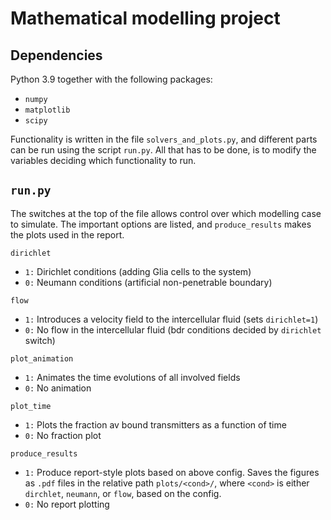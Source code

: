 # Mathematical modelling project

## Dependencies
Python 3.9 together with the following packages:
- `numpy`
- `matplotlib`
- `scipy`

Functionality is written in the file `solvers_and_plots.py`, and different parts can be run using the script `run.py`.
All that has to be done, is to modify the variables deciding which functionality to run.

## `run.py`
The switches at the top of the file allows control over which modelling case to simulate. The important options are listed, and `produce_results` makes the plots used in the report.

`dirichlet`<br>
- `1:` Dirichlet conditions (adding Glia cells to the system)
- `0:` Neumann conditions (artificial non-penetrable boundary)

`flow`<br>
- `1:` Introduces a velocity field to the intercellular fluid (sets `dirichlet=1`)
- `0:` No flow in the intercellular fluid (bdr conditions decided by `dirichlet` switch)

`plot_animation`<br>
- `1:` Animates the time evolutions of all involved fields
- `0:` No animation

`plot_time`<br>
- `1:` Plots the fraction av bound transmitters as a function of time
- `0:` No fraction plot

`produce_results`<br>
- `1:` Produce report-style plots based on above config. Saves the figures as `.pdf` files in the relative path `plots/<cond>/`, where `<cond>` is either `dirchlet`, `neumann`, or `flow`, based on the config.
- `0:` No report plotting
